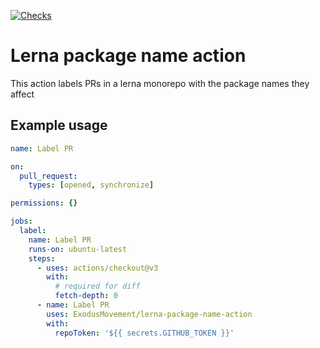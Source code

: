 [![Checks](https://github.com/ExodusMovement/lerna-package-name-action/actions/workflows/checks.yml/badge.svg)](https://github.com/ExodusMovement/lerna-package-name-action/actions/workflows/checks.yml)

# Lerna package name action

This action labels PRs in a lerna monorepo with the package names they affect

## Example usage

```yaml
name: Label PR

on:
  pull_request:
    types: [opened, synchronize]

permissions: {}

jobs:
  label:
    name: Label PR
    runs-on: ubuntu-latest
    steps:
      - uses: actions/checkout@v3
        with:
          # required for diff
          fetch-depth: 0
      - name: Label PR
        uses: ExodusMovement/lerna-package-name-action
        with:
          repoToken: '${{ secrets.GITHUB_TOKEN }}'
```
